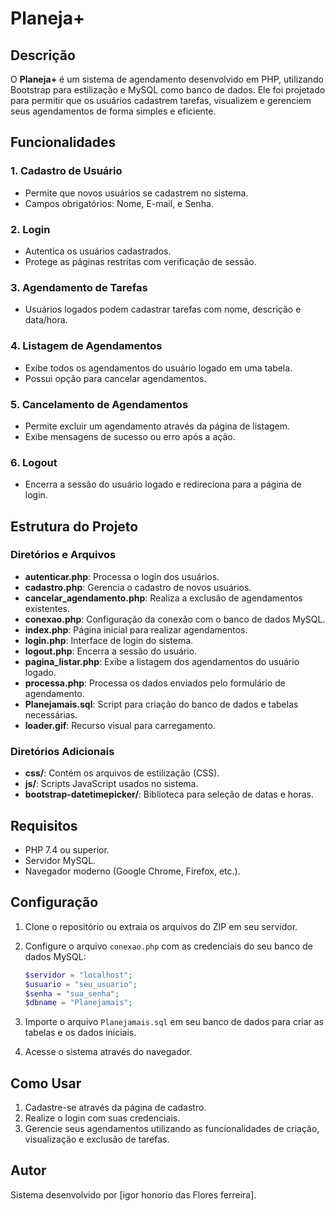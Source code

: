 
# Planeja+

## Descrição
O **Planeja+** é um sistema de agendamento desenvolvido em PHP, utilizando Bootstrap para estilização e MySQL como banco de dados. Ele foi projetado para permitir que os usuários cadastrem tarefas, visualizem e gerenciem seus agendamentos de forma simples e eficiente.

## Funcionalidades

### 1. Cadastro de Usuário
- Permite que novos usuários se cadastrem no sistema.
- Campos obrigatórios: Nome, E-mail, e Senha.

### 2. Login
- Autentica os usuários cadastrados.
- Protege as páginas restritas com verificação de sessão.

### 3. Agendamento de Tarefas
- Usuários logados podem cadastrar tarefas com nome, descrição e data/hora.

### 4. Listagem de Agendamentos
- Exibe todos os agendamentos do usuário logado em uma tabela.
- Possui opção para cancelar agendamentos.

### 5. Cancelamento de Agendamentos
- Permite excluir um agendamento através da página de listagem.
- Exibe mensagens de sucesso ou erro após a ação.

### 6. Logout
- Encerra a sessão do usuário logado e redireciona para a página de login.

## Estrutura do Projeto

### Diretórios e Arquivos

- **autenticar.php**: Processa o login dos usuários.
- **cadastro.php**: Gerencia o cadastro de novos usuários.
- **cancelar_agendamento.php**: Realiza a exclusão de agendamentos existentes.
- **conexao.php**: Configuração da conexão com o banco de dados MySQL.
- **index.php**: Página inicial para realizar agendamentos.
- **login.php**: Interface de login do sistema.
- **logout.php**: Encerra a sessão do usuário.
- **pagina_listar.php**: Exibe a listagem dos agendamentos do usuário logado.
- **processa.php**: Processa os dados enviados pelo formulário de agendamento.
- **Planejamais.sql**: Script para criação do banco de dados e tabelas necessárias.
- **loader.gif**: Recurso visual para carregamento.

### Diretórios Adicionais

- **css/**: Contém os arquivos de estilização (CSS).
- **js/**: Scripts JavaScript usados no sistema.
- **bootstrap-datetimepicker/**: Biblioteca para seleção de datas e horas.

## Requisitos

- PHP 7.4 ou superior.
- Servidor MySQL.
- Navegador moderno (Google Chrome, Firefox, etc.).

## Configuração

1. Clone o repositório ou extraia os arquivos do ZIP em seu servidor.
2. Configure o arquivo `conexao.php` com as credenciais do seu banco de dados MySQL:

   ```php
   $servidor = "localhost";
   $usuario = "seu_usuario";
   $senha = "sua_senha";
   $dbname = "Planejamais";
   ```

3. Importe o arquivo `Planejamais.sql` em seu banco de dados para criar as tabelas e os dados iniciais.
4. Acesse o sistema através do navegador.

## Como Usar

1. Cadastre-se através da página de cadastro.
2. Realize o login com suas credenciais.
3. Gerencie seus agendamentos utilizando as funcionalidades de criação, visualização e exclusão de tarefas.

## Autor
Sistema desenvolvido por [igor honorio das Flores ferreira].

